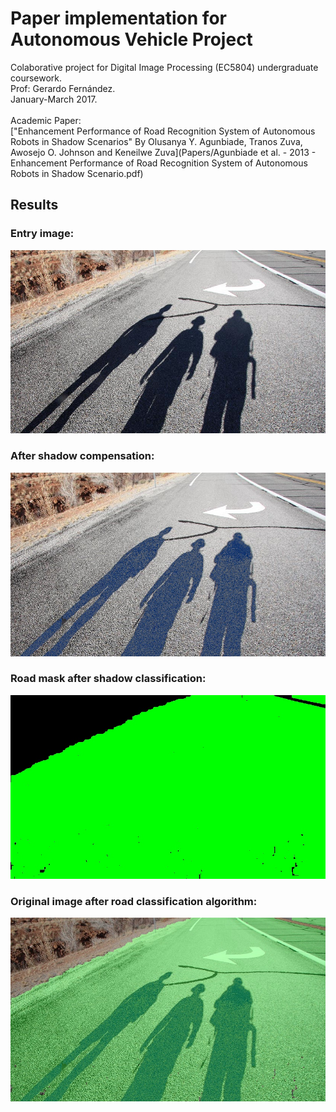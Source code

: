 # Paper implementation for Autonomous Vehicle Project

Colaborative project for Digital Image Processing (EC5804) undergraduate coursework.<br />
Prof: Gerardo Fernández.<br />
January-March 2017.<br />
<br />
Academic Paper:<br />
["Enhancement Performance of Road Recognition System of Autonomous Robots in Shadow Scenarios"
By Olusanya Y. Agunbiade, Tranos Zuva, Awosejo O. Johnson and Keneilwe Zuva](Papers/Agunbiade et al. - 2013 - Enhancement Performance of Road Recognition System of Autonomous Robots in Shadow Scenario.pdf)

## Results
### Entry image:
![orignal_picture](software/shadow_removal/road_and_shadow.jpg)
### After shadow compensation:
![shadow_removed_picture](software/svm/road.jpg)
### Road mask after shadow classification:
![road_mask_picture](software/svm/Road-Mask.jpg)
### Original image after road classification algorithm:
![final_road_recognition_picture](software/svm/Final-Road-Recognition.jpg)
